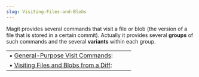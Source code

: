 ```yaml
---
slug: Visiting-Files-and-Blobs
---
```


Magit provides several commands that visit a file or blob (the version of a file that is stored in a certain commit). Actually it provides several **groups** of such commands and the several **variants** within each group.

|                                                                                 |    |    |
| :------------------------------------------------------------------------------ | -- | :- |
| • [General-Purpose Visit Commands](General_002dPurpose-Visit-Commands):         |    |    |
| • [Visiting Files and Blobs from a Diff](Visiting-Files-and-Blobs-from-a-Diff): |    |    |

